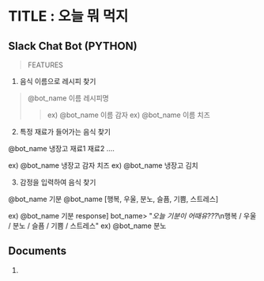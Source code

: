 TITLE : 오늘 뭐 먹지
===========
Slack Chat Bot (PYTHON)
-----------
>FEATURES
1. 음식 이름으로 레시피 찾기 

>@bot_name 이름 레시피명
>>
>>ex) @bot_name 이름 감자
>>ex) @bot_name 이름 치즈

2. 특정 재료가 들어가는 음식 찾기

@bot_name 냉장고 재료1 재료2 ....

ex) @bot_name 냉장고 감자 치즈
ex) @bot_name 냉장고 김치

3. 감정을 입력하여 음식 찾기

@bot_name 기분
@bot_name [행복, 우울, 분노, 슬픔, 기쁨, 스트레스]

ex) @bot_name 기분
response] bot_name> "*오늘 기분이 어때유???*\n행복 / 우울 / 분노 / 슬픔 / 기쁨 / 스트레스"
ex) @bot_name 분노

Documents
---------

1. 
